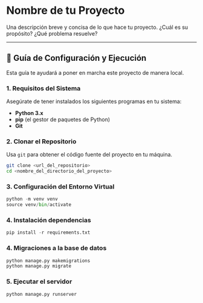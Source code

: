 # Nombre de tu Proyecto

Una descripción breve y concisa de lo que hace tu proyecto. ¿Cuál es su propósito? ¿Qué problema resuelve?

---

## 🚀 Guía de Configuración y Ejecución

Esta guía te ayudará a poner en marcha este proyecto de manera local.

### **1. Requisitos del Sistema**

Asegúrate de tener instalados los siguientes programas en tu sistema:

* **Python 3.x**
* **pip** (el gestor de paquetes de Python)
* **Git**

### **2. Clonar el Repositorio**

Usa `git` para obtener el código fuente del proyecto en tu máquina.

```bash
git clone <url_del_repositorio>
cd <nombre_del_directorio_del_proyecto>
```

### **3. Configuración del Entorno Virtual**

```python
python -m venv venv
source venv/bin/activate
```

### **4. Instalación dependencias**

```python
pip install -r requirements.txt
```

### **4. Migraciones a la base de datos**
```python
python manage.py makemigrations
python manage.py migrate
```

### **5. Ejecutar el servidor**
```python
python manage.py runserver
```

